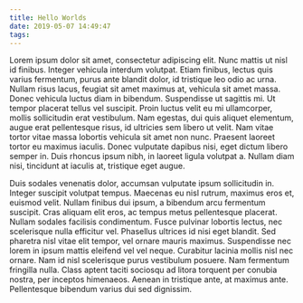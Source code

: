 ```yaml
---
title: Hello Worlds
date: 2019-05-07 14:49:47
tags:
---
```

Lorem ipsum dolor sit amet, consectetur adipiscing elit. Nunc mattis ut nisl id finibus. Integer vehicula interdum volutpat. Etiam finibus, lectus quis varius fermentum, purus ante blandit dolor, id tristique leo odio ac urna. Nullam risus lacus, feugiat sit amet maximus at, vehicula sit amet massa. Donec vehicula luctus diam in bibendum. Suspendisse ut sagittis mi. Ut tempor placerat tellus vel suscipit. Proin luctus velit eu mi ullamcorper, mollis sollicitudin erat vestibulum. Nam egestas, dui quis aliquet elementum, augue erat pellentesque risus, id ultricies sem libero ut velit. Nam vitae tortor vitae massa lobortis vehicula sit amet non nunc. Praesent laoreet tortor eu maximus iaculis. Donec vulputate dapibus nisi, eget dictum libero semper in. Duis rhoncus ipsum nibh, in laoreet ligula volutpat a. Nullam diam nisi, tincidunt at iaculis at, tristique eget augue.

Duis sodales venenatis dolor, accumsan vulputate ipsum sollicitudin in. Integer suscipit volutpat tempus. Maecenas eu nisl rutrum, maximus eros et, euismod velit. Nullam finibus dui ipsum, a bibendum arcu fermentum suscipit. Cras aliquam elit eros, ac tempus metus pellentesque placerat. Nullam sodales facilisis condimentum. Fusce pulvinar lobortis lectus, nec scelerisque nulla efficitur vel. Phasellus ultrices id nisi eget blandit. Sed pharetra nisl vitae elit tempor, vel ornare mauris maximus. Suspendisse nec lorem in ipsum mattis eleifend vel vel neque. Curabitur lacinia mollis nisl nec ornare. Nam id nisl scelerisque purus vestibulum posuere. Nam fermentum fringilla nulla. Class aptent taciti sociosqu ad litora torquent per conubia nostra, per inceptos himenaeos. Aenean in tristique ante, at maximus ante. Pellentesque bibendum varius dui sed dignissim.
